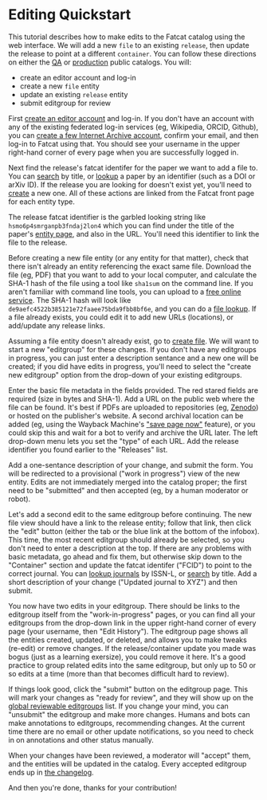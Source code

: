 
# Editing Quickstart

This tutorial describes how to make edits to the Fatcat catalog using the web
interface. We will add a new `file` to an existing `release`, then update the
release to point at a different `container`. You can follow these directions on
either the [QA](https://qa.fatcat.wiki) or [production](https://fatcat.wiki)
public catalogs. You will:

- create an editor account and log-in
- create a new `file` entity
- update an existing `release` entity
- submit editgroup for review

First [create an editor account](https://fatcat.wiki/auth/login) and log-in. If
you don't have an account with any of the existing federated log-in services
(eg, Wikipedia, ORCID, Github), you can
[create a few Internet Archive account](https://archive.org/account/signup),
confirm your email, and then log-in to Fatcat using that. You should see your
username in the upper right-hand corner of every page when you are successfully
logged in.

Next find the release's fatcat identifer for the paper we want to add a file
to. You can [search](https://fatcat.wiki/release/search) by title, or
[lookup](https://fatcat.wiki/release/lookup) a paper by an identifier (such
as a DOI or arXiv ID). If the release you are looking for doesn't exist yet,
you'll need to [create](https://fatcat.wiki/release/create) a new one. All of
these actions are linked from the Fatcat front page for each entity type.

The release fatcat identifier is the garbled looking string like
`hsmo6p4smrganpb3fndaj2lon4` which you can find under the title of the paper's
[entity page](https://fatcat.wiki/release/hsmo6p4smrganpb3fndaj2lon4), and also
in the URL. You'll need this identifier to link the file to the release.

Before creating a new file entity (or any entity for that matter), check that
there isn't already an entity referencing the exact same file. Download the
file (eg, PDF) that you want to add to your local computer, and calculate the
SHA-1 hash of the file using a tool like `sha1sum` on the command line. If you
aren't familiar with command line tools, you can upload to a [free online
service](http://onlinemd5.com/). The SHA-1 hash will look like
`de9aefc4522b385121e72faaee75bda9fbb8bf6e`, and you can do a [file
lookup](https://fatcat.wiki/file/lookup). If a file already exists, you could
edit it to add new URLs (locations), or add/update any release links.

Assuming a file entity doesn't already exist, go to [create
file](https://fatcat.wiki/file/create). We will want to start a new "editgroup"
for these changes. If you don't have any editgroups in progress, you can just
enter a description sentance and a new one will be created; if you did have
edits in progress, you'll need to select the "create new editgroup" option from
the drop-down of your existing editgroups.

Enter the basic file metadata in the fields provided. The red stared fields are
required (size in bytes and SHA-1). Add a URL on the public web where the file
can be found. It's best if PDFs are uploaded to repositories (eg,
[Zenodo](https://zenodo.org)) or hosted on the publisher's website. A second
archival location can be added (eg, using the Wayback Machine's ["save page
now"](http://web.archive.org/save) feature), or you could skip this and wait
for a bot to verify and archive the URL later. The left drop-down menu lets you
set the "type" of each URL. Add the release identifier you found earlier to the
"Releases" list.

Add a one-sentance description of your change, and submit the form. You will be
redirected to a provisional ("work in progress") view of the new entity. Edits
are not immediately merged into the catalog proper; the first need to be
"submitted" and then accepted (eg, by a human moderator or robot).

Let's add a second edit to the same editgroup before continuing. The new file
view should have a link to the release entity; follow that link, then click the
"edit" button (either the tab or the blue link at the bottom of the infobox).
This time, the most recent editgroup should already be selected, so you don't
need to enter a description at the top. If there are any problems with basic
metadata, go ahead and fix them, but otherwise skip down to the "Container"
section and update the fatcat identifer ("FCID") to point to the correct
journal. You can [lookup journals](https://fatcat.wiki/container/lookup) by
ISSN-L, or [search](https://fatcat.wiki/container/search) by title. Add a short
description of your change ("Updated journal to XYZ") and then submit.

You now have two edits in your editgroup. There should be links to the
editgroup itself from the "work-in-progress" pages, or you can find all your
editgroups from the drop-down link in the upper right-hand corner of every
page (your username, then "Edit History"). The editgroup page shows all the
entities created, updated, or deleted, and allows you to make tweaks (re-edit)
or remove changes. If the release/container update you made was bogus (just as
a learning exersize), you could remove it here. It's a good practice to group
related edits into the same editgroup, but only up to 50 or so edits at a time
(more than that becomes difficult hard to review).

If things look good, click the "submit" button on the editgroup page. This will
mark your changes as "ready for review", and they will show up on the [global
reviewable editgroups](https://fatcat.wiki/reviewable) list. If you change your
mind, you can "unsubmit" the editgroup and make more changes. Humans and bots
can make annotations to editgroups, recommending changes. At the current time
there are no email or other update notifications, so you need to check in on
annotations and other status manually.

When your changes have been reviewed, a moderator will "accept" them, and the
entities will be updated in the catalog. Every accepted editgroup ends up in
[the changelog](https://fatcat.wiki/changelog).

And then you're done, thanks for your contribution!

